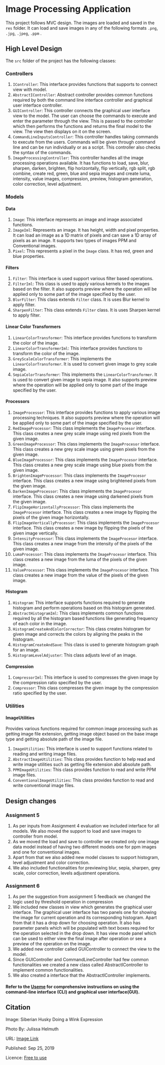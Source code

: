 # Image Processing Application

This project follows MVC design. The images are loaded and saved in the `res` folder. It can
load and save images in any of the following formats `.png`, `.jpg`, `.jpeg`, `.ppm` .

## High Level Design

The `src` folder of the project has the following classes:

### Controllers

1. `IController`: This interface provides functions that supports to connect view with 
   model.
1. `AbstractIController`: Abstract controller provides common functions required by both the 
   command line interface controller and graphical user interface controller.
1. `GUIController`: This controller connects the graphical user interface view to the model. The 
   user can choose the commands to execute and enter the parameter through the view. This is 
   passed to the controller which then performs the functions and returns the final model to the 
   view. The view then displays on it on the screen.
1. `CommandLineInputsController`: This controller handles taking commands to execute from the
   users. Commands will be given through command line and can be run individually or as a script.
   This controller also checks the syntax of the commands.
1. `ImageProcessingController`: This controller handles all the image processing operations
   available. It has functions to load, save, blur, sharpen, darken, brighten, flip horizontally,
   flip vertically, rgb split, rgb combine, create red, green, blue and sepia images and create
   luma, intensity, value images, compression, preview, histogram generation, color correction,
   level adjustment.



### Models

#### Data

1. `Image`: This interface represents an image and image associated functions.
1. `ImageIml`: Represents an image. It has height, width and pixel properties. It can load an image
   as a 1D matrix of pixels and can save a 1D array of pixels as an image. It supports two types
   of images PPM and Conventional images.
1. `Pixel`: This represents a pixel in the `Image` class. It has red, green and blue properties.

#### Filters

1. `Filter`: This interface is used support various filter based operations.
1. `FilterIml`: This class is used to apply various kernels to the images based on the filter. It
   also supports preview where the operation will be applied only to some part of the image
   specified by the user.
1. `BlurFilter`: This class extends `Filter` class. It is uses Blur kernel to apply filter.
1. `SharpenFilter`: This class extends `Filter` class. It is uses Sharpen kernel to apply filter.

#### Linear Color Transformers

1. `LinearColorTransformer`: This interface provides functions to transform the color of the image.
1. `LinearColorTransformerIml`: This interface provides functions to transform the color of the
   image.
1. `GreyScaleColorTransformer`: This implements the `LinearColorTransformer`. It is used to
   convert given image to grey scale image.
1. `SepiaColorTransformer`: This implements the `LinearColorTransformer`. It is used to
   convert given image to sepia image. It also supports preview where the operation will be
   applied only to some part of the image specified by the user.

#### Processors

1. `ImageProcessor`: This interface provides functions to apply various image processing
   techniques. It also supports preview where the operation will be applied only to some part of
   the image specified by the user.
1. `RedImageProcessor`: This class implements the `ImageProcesor` interface. This class creates
   a new grey scale image using red pixels from the given image.
1. `GreenImageProcessor`: This class implements the `ImageProcesor` interface. This class creates
   a new grey scale image using green pixels from the given image.
1. `BlueImageProcessor`: This class implements the `ImageProcesor` interface. This class creates
   a new grey scale image using blue pixels from the given image.
1. `BrightenImageProcessor`: This class implements the `ImageProcesor` interface. This class creates
   a new image using brightened pixels from the given image.
1. `DarkenImageProcessor`: This class implements the `ImageProcesor` interface. This class creates
   a new image using darkened pixels from the given image.
1. `FlipImageHorizontallyProcessor`: This class implements the `ImageProcesor` interface. This
   class creates a new image by flipping the pixels of the given image horizontally.
1. `FlipImageVerticallyProcessor`: This class implements the `ImageProcesor` interface. This class
   creates a new image by flipping the pixels of the given image vertically.
1. `IntensityProcessor`: This class implements the `ImageProcesor` interface. This class creates
   a new image from the intensity of the pixels of the given image.
1. `LumaProcessor`: This class implements the `ImageProcesor` interface. This class creates
   a new image from the luma of the pixels of the given image.
1. `ValueProcessor`: This class implements the `ImageProcesor` interface. This class creates
   a new image from the value of the pixels of the given image.

#### Histogram

1. `Histogram`: This interface supports functions required to generate histogram and perform
   operations based on this histogram generated.
1. `AbstractHistogramIml`: This class implements common functions required by all the histogram
   based functions like generating frequency of each color in the image.
1. `HistogramCreateAndColorCorrector`: This class creates histogram for given image and corrects
   the colors by aligning the peaks in the histogram.
1. `HistogramCreateAndSave`: This class is used to generate histogram graph for an image.
1. `HistogramLevelAdjuster`: This class adjusts level of an image.

#### Compression

1. `CompressorIml`: This interface is used to compresses the given image by the compression ratio
   specified by the user.
1. `Compressor`: This class compresses the given image by the compression ratio specified by the
   user.

### Utilities

#### ImageUtilities

Provides various functions required for common image processing such as getting image file
extension, getting image object based on the base image type and getting absolute path of the
image file.

1. `ImageUtilities`: This interface is used to support functions related to reading and writing
   image files.
1. `AbstractImageUtilities`: This class provides function to help read and write image utilities
   such as getting file extension abd absolute path.
1. `PPMImageUtilities`: This class provides function to read and write PPM image files.
1. `ConventionalImageUtilities`: This class provides function to read and write conventional image
   files.

## Design changes

### Assignment 5

1. As per inputs from Assignment 4 evaluation we included interface for all models. We also moved 
   the 
   support to load and save images to controller from model.
1. As we moved the load and save to controller we created only one image data model instead of 
   having two different models one for ppm images and one for conventional images.
1. Apart from that we also added new model classes to support histogram, level adjustment and 
   color correction.
1. We also included functionalities for previewing blur, sepia, sharpen, grey scale, color 
   correction, levels adjustment operations.

### Assignment 6

1. As per the suggestion from assignment 5 feedback we changed the logic used by threshold 
   operation in compression
1. We included new classes in view which generates the graphical user interface. The graphical 
   user interface has two panels one for showing the image for current operation and its 
   corresponding histogram. Apart from that it has a drop down for choosing operation. It also 
   has parameter panels which will be populated with text boxes required for the operation 
   selected in the drop down. It has view  mode panel which can be used to either view the final 
   image after operation or see a preview of the operation on the image.
1. We added new controller called GUIController to connect the view to the model. 
1. Since GUIController and CommandLineController had few common functionalities we created a new 
   class called AbstractIController to implement common functionalities.
1. We also created a interface that the AbstractIController implements.


#### Refer to the [Useme](Useme.md) for comprehensive instructions on using the command-line interface (CLI) and graphical user interface(GUI).

## Citation

Image: Siberian Husky Doing a Wink Expression

Photo By: Julissa Helmuth

URL: [Image Link](https://www.pexels.com/photo/siberian-husky-doing-a-wink-expression-3196887/)

Published: Sep 25, 2019

Licence: [Free to use](https://www.pexels.com/license/)